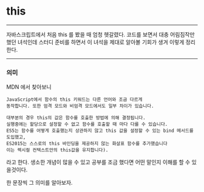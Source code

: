 # this

---

자바스크립트에서 처음 this 를 봤을 때 엄청 헷갈렸다.
코드를 보면서 대충 어림짐작만 했던 녀석인데 스터디 준비를 하면서 이 녀석을 제대로 알아볼 기회가 생겨 이렇게 정리한다.

---

### 의미

MDN 에서 찾아보니

```
JavaScript에서 함수의 this 키워드는 다른 언어와 조금 다르게
동작합니다. 또한 엄격 모드와 비엄격 모드에서도 일부 차이가 있습니다.

대부분의 경우 this의 값은 함수를 호출한 방법에 의해 결정됩니다.
실행중에는 할당으로 설정할 수 없고 함수를 호출할 때 마다 다를 수 있습니다.
ES5는 함수를 어떻게 호출했는지 상관하지 않고 this 값을 설정할 수 있는 bind 메서드를 도입했고,
ES2015는 스스로의 this 바인딩을 제공하지 않는 화살표 함수를 추가했습니다
이는 렉시컬 컨텍스트안의 this값을 유지합니다).
```

라고 한다. 생소한 개념이 많을 수 있고 공부를 조금 했다면 어떤 말인지 이해를 할 수 있을것이다.

한 문장씩 그 의미를 알아보자.
